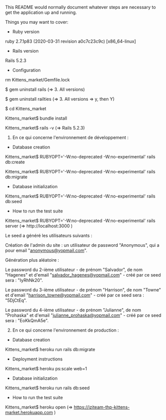 This README would normally document whatever steps are necessary to get the
application up and running.

Things you may want to cover:

* Ruby version

ruby 2.7.1p83 (2020-03-31 revision a0c7c23c9c) [x86_64-linux]

* Rails version

Rails 5.2.3

* Configuration

rm Kittens_market/Gemfile.lock

$ gem uninstall rails
(=> 3. All versions)

$ gem uninstall railties
(=> 3. All versions => y, then Y)

$ cd Kittens_market

Kittens_market$ bundle install

Kittens_market$ rails -v
(=> Rails 5.2.3)

1. En ce qui concerne l'environnement de développement :

* Database creation

Kittens_market$ RUBYOPT='-W:no-deprecated -W:no-experimental' rails db:create

Kittens_market$ RUBYOPT='-W:no-deprecated -W:no-experimental' rails db:migrate

* Database initialization

Kittens_market$ RUBYOPT='-W:no-deprecated -W:no-experimental' rails db:seed

* How to run the test suite

Kittens_market$ RUBYOPT='-W:no-deprecated -W:no-experimental' rails server (=> http://localhost:3000 )

Le seed a généré les utilisateurs suivants :

Création de l'admin du site : un utilisateur de password "Anonymous", qui a pour email "anonymous@yopmail.com".

Génération plus aléatoire :

Le password du 2-ième utilisateur - de prénom "Salvador", de nom "Hagenes" et d'email "salvador_hagenes@yopmail.com" - créé par ce seed sera : "IyRhNk20".

Le password du 3-ième utilisateur - de prénom "Harrison", de nom "Towne" et d'email "harrison_towne@yopmail.com" - créé par ce seed sera : "5DjCtEq".

Le password du 4-ième utilisateur - de prénom "Julianne", de nom "Prohaska" et d'email "julianne_prohaska@yopmail.com" - créé par ce seed sera : "EoKkQmA5e".

2. En ce qui concerne l'environnement de production :

* Database creation

Kittens_market$ heroku run rails db:migrate

* Deployment instructions

Kittens_market$ heroku ps:scale web=1

* Database initialization

Kittens_market$ heroku run rails db:seed

* How to run the test suite

Kittens_market$ heroku open (=> https://iziteam-thp-kittens-market.herokuapp.com )